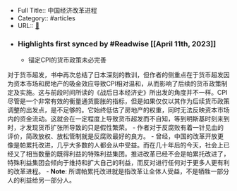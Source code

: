 - Full Title:: 中国经济改革进程
- Category:: #articles
- URL:: [🔗](https://book.douban.com/subject/30344136/)
- ### Highlights first synced by #Readwise [[April 11th, 2023]]
    - 锚定CPI的货币政策未必完善

对于货币超发，书中再次总结了日本深刻的教训，但作者的侧重点在于货币超发因为资本市场和房地产的吸金效应导致CPI相对温和，从而影响了后续的货币政策制定及实施。这与前段时间所读的《战后日本经济史》所出发的角度并不一样。CPI尽管是一个非常有效的衡量通货膨胀的指标，但是如果仅仅以其作为后续货币政策调整的出发点，是不足够的。它始终低估了房地产的权重，同时无法反映资本市场内的资金流动。这就会在一定程度上导致货币超发而不自知，等到明斯基时刻来到时，才发现货币扩张所导致的只是假性繁荣。
    - 作者对于反腐败有着一针见血的评价，简政放权、放松管制就是反腐败最好的良方。
    - 曾经，中国的改革开放更像是帕累托改进，几乎大多数的人都会从中受益。而在几十年后的今天，社会上已经又了相当数量的既得利益的特殊利益集团。推进改革已经不会是帕累托改进了，特殊利益集团会倾向于维持和扩大自己的利益，而反对进行任何对于更多人更有利的改革进程。
        - **Note**: 所谓帕累托改进就是指改革让全体人受益，不是牺牲一部分人的利益给另一部分人。
